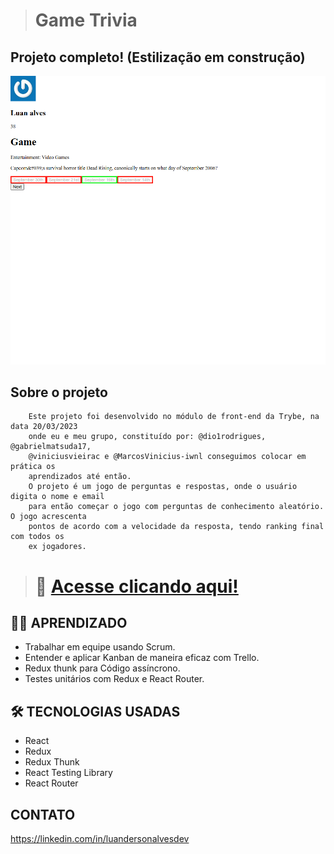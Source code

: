 ># Game Trivia

## Projeto completo! (Estilização em construção)

![preview](./src/assets/github/preview.png)

## Sobre o projeto
        Este projeto foi desenvolvido no módulo de front-end da Trybe, na data 20/03/2023 
        onde eu e meu grupo, constituído por: @dio1rodrigues, @gabrielmatsuda17, 
        @viniciusvieirac e @MarcosVinicius-iwnl conseguimos colocar em prática os 
        aprendizados até então.
        O projeto é um jogo de perguntas e respostas, onde o usuário digita o nome e email
        para então começar o jogo com perguntas de conhecimento aleatório. O jogo acrescenta
        pontos de acordo com a velocidade da resposta, tendo ranking final com todos os
        ex jogadores.
         

># 🔗 [Acesse clicando aqui!](https://luandersonalvesdev.github.io/game-trivia/#/)

## 👨‍💻 APRENDIZADO
- Trabalhar em equipe usando Scrum.
- Entender e aplicar Kanban de maneira eficaz com Trello.
- Redux thunk para Código assíncrono.
- Testes unitários com Redux e React Router.

## 🛠️ TECNOLOGIAS USADAS 
- React
- Redux
- Redux Thunk
- React Testing Library
- React Router

## CONTATO

https://linkedin.com/in/luandersonalvesdev
